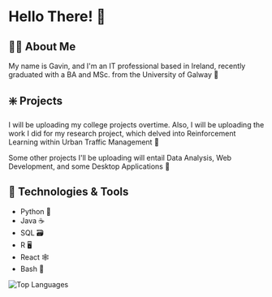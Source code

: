 # Hello There! :trident: 

## 👨‍💻 About Me

My name is Gavin, and I'm an IT professional based in Ireland, recently graduated with a BA and MSc. from the University of Galway :school: 

## :sparkle: Projects

I will be uploading my college projects overtime. Also, I will be uploading the work I did for my research project, which delved into Reinforcement Learning within Urban Traffic Management 🚙

Some other projects I'll be uploading will entail Data Analysis, Web Development, and some Desktop Applications 📌

## 🔧 Technologies & Tools

- Python 🐍
- Java ☕
- SQL 🗃️
- R 🖥️
- React 🕸️
- Bash 🥷

![Top Languages](https://github-readme-stats.vercel.app/api/top-langs/?username=GavDotZip&layout=compact&theme=dark)
